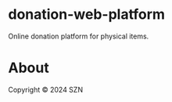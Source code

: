 # donation-web-platform
Online donation platform for physical items.

# About 
Copyright © 2024 SZN 